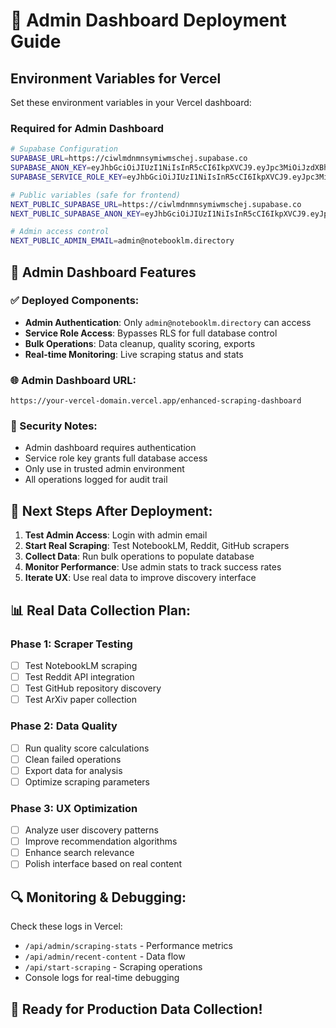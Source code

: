# 🚀 Admin Dashboard Deployment Guide

## Environment Variables for Vercel

Set these environment variables in your Vercel dashboard:

### Required for Admin Dashboard
```bash
# Supabase Configuration
SUPABASE_URL=https://ciwlmdnmnsymiwmschej.supabase.co
SUPABASE_ANON_KEY=eyJhbGciOiJIUzI1NiIsInR5cCI6IkpXVCJ9.eyJpc3MiOiJzdXBhYmFzZSIsInJlZiI6ImNpd2xtZG5tbnN5bWl3bXNjaGVqIiwicm9sZSI6ImFub24iLCJpYXQiOjE3NTE2OTQzNjMsImV4cCI6MjA2NzI3MDM2M30.yD-2vczZuAqxGjbktbvB_mMt2vQHHwXMcWF4xfEzLEM
SUPABASE_SERVICE_ROLE_KEY=eyJhbGciOiJIUzI1NiIsInR5cCI6IkpXVCJ9.eyJpc3MiOiJzdXBhYmFzZSIsInJlZiI6ImNpd2xtZG5tbnN5bWl3bXNjaGVqIiwicm9sZSI6InNlcnZpY2Vfcm9sZSIsImlhdCI6MTc1MTY5NDM2MywiZXhwIjoyMDY3MjcwMzYzfQ.nKJ8SQ6-fL7QmQhM5x2QpZa0oRW4s5d6PdNK5BFckKs

# Public variables (safe for frontend)
NEXT_PUBLIC_SUPABASE_URL=https://ciwlmdnmnsymiwmschej.supabase.co
NEXT_PUBLIC_SUPABASE_ANON_KEY=eyJhbGciOiJIUzI1NiIsInR5cCI6IkpXVCJ9.eyJpc3MiOiJzdXBhYmFzZSIsInJlZiI6ImNpd2xtZG5tbnN5bWl3bXNjaGVqIiwicm9sZSI6ImFub24iLCJpYXQiOjE3NTE2OTQzNjMsImV4cCI6MjA2NzI3MDM2M30.yD-2vczZuAqxGjbktbvB_mMt2vQHHwXMcWF4xfEzLEM

# Admin access control
NEXT_PUBLIC_ADMIN_EMAIL=admin@notebooklm.directory
```

## 🔧 Admin Dashboard Features

### ✅ Deployed Components:
- **Admin Authentication**: Only `admin@notebooklm.directory` can access
- **Service Role Access**: Bypasses RLS for full database control
- **Bulk Operations**: Data cleanup, quality scoring, exports
- **Real-time Monitoring**: Live scraping status and stats

### 🌐 Admin Dashboard URL:
`https://your-vercel-domain.vercel.app/enhanced-scraping-dashboard`

### 🚨 Security Notes:
- Admin dashboard requires authentication
- Service role key grants full database access
- Only use in trusted admin environment
- All operations logged for audit trail

## 🎯 Next Steps After Deployment:

1. **Test Admin Access**: Login with admin email
2. **Start Real Scraping**: Test NotebookLM, Reddit, GitHub scrapers
3. **Collect Data**: Run bulk operations to populate database
4. **Monitor Performance**: Use admin stats to track success rates
5. **Iterate UX**: Use real data to improve discovery interface

## 📊 Real Data Collection Plan:

### Phase 1: Scraper Testing
- [ ] Test NotebookLM scraping
- [ ] Test Reddit API integration  
- [ ] Test GitHub repository discovery
- [ ] Test ArXiv paper collection

### Phase 2: Data Quality
- [ ] Run quality score calculations
- [ ] Clean failed operations
- [ ] Export data for analysis
- [ ] Optimize scraping parameters

### Phase 3: UX Optimization
- [ ] Analyze user discovery patterns
- [ ] Improve recommendation algorithms
- [ ] Enhance search relevance
- [ ] Polish interface based on real content

## 🔍 Monitoring & Debugging:

Check these logs in Vercel:
- `/api/admin/scraping-stats` - Performance metrics
- `/api/admin/recent-content` - Data flow
- `/api/start-scraping` - Scraping operations
- Console logs for real-time debugging

## 🚀 Ready for Production Data Collection!